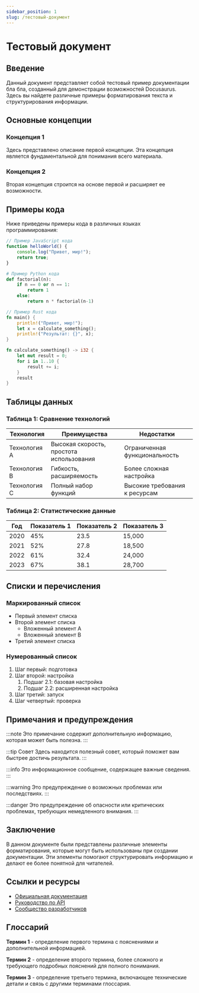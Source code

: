 ```yaml
---
sidebar_position: 1
slug: /тестовый-документ
---
```


# Тестовый документ

## Введение

Данный документ представляет собой тестовый пример документации бла бла, созданный для демонстрации возможностей Docusaurus. Здесь вы найдете различные примеры форматирования текста и структурирования информации.

## Основные концепции

### Концепция 1

Здесь представлено описание первой концепции. Эта концепция является фундаментальной для понимания всего материала.

### Концепция 2

Вторая концепция строится на основе первой и расширяет ее возможности.

## Примеры кода

Ниже приведены примеры кода в различных языках программирования:

```javascript
// Пример JavaScript кода
function helloWorld() {
	console.log("Привет, мир!");
	return true;
}
```

```python
# Пример Python кода
def factorial(n):
    if n == 0 or n == 1:
        return 1
    else:
        return n * factorial(n-1)
```

```rust
// Пример Rust кода
fn main() {
    println!("Привет, мир!");
    let x = calculate_something();
    println!("Результат: {}", x);
}

fn calculate_something() -> i32 {
    let mut result = 0;
    for i in 1..10 {
        result += i;
    }
    result
}
```

## Таблицы данных

### Таблица 1: Сравнение технологий

| Технология   | Преимущества                             | Недостатки                    |
| ------------ | ---------------------------------------- | ----------------------------- |
| Технология A | Высокая скорость, простота использования | Ограниченная функциональность |
| Технология B | Гибкость, расширяемость                  | Более сложная настройка       |
| Технология C | Полный набор функций                     | Высокие требования к ресурсам |

### Таблица 2: Статистические данные

| Год  | Показатель 1 | Показатель 2 | Показатель 3 |
| ---- | ------------ | ------------ | ------------ |
| 2020 | 45%          | 23.5         | 15,000       |
| 2021 | 52%          | 27.8         | 18,500       |
| 2022 | 61%          | 32.4         | 24,000       |
| 2023 | 67%          | 38.1         | 28,700       |

## Списки и перечисления

### Маркированный список

- Первый элемент списка
- Второй элемент списка
  - Вложенный элемент A
  - Вложенный элемент B
- Третий элемент списка

### Нумерованный список

1. Шаг первый: подготовка
2. Шаг второй: настройка
   1. Подшаг 2.1: базовая настройка
   2. Подшаг 2.2: расширенная настройка
3. Шаг третий: запуск
4. Шаг четвертый: проверка

## Примечания и предупреждения

:::note
Это примечание содержит дополнительную информацию, которая может быть полезна.
:::

:::tip Совет
Здесь находится полезный совет, который поможет вам быстрее достичь результата.
:::

:::info
Это информационное сообщение, содержащее важные сведения.
:::

:::warning
Это предупреждение о возможных проблемах или последствиях.
:::

:::danger
Это предупреждение об опасности или критических проблемах, требующих немедленного внимания.
:::

## Заключение

В данном документе были представлены различные элементы форматирования, которые могут быть использованы при создании документации. Эти элементы помогают структурировать информацию и делают ее более понятной для читателей.

## Ссылки и ресурсы

- [Официальная документация](https://example.com/docs)
- [Руководство по API](https://example.com/api)
- [Сообщество разработчиков](https://example.com/community)

## Глоссарий

**Термин 1** - определение первого термина с пояснениями и дополнительной информацией.

**Термин 2** - определение второго термина, более сложного и требующего подробных пояснений для полного понимания.

**Термин 3** - определение третьего термина, включающее технические детали и связь с другими терминами глоссария.
